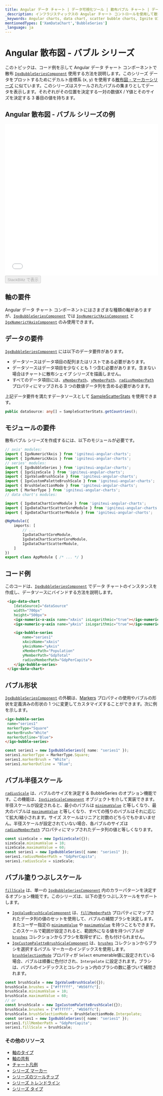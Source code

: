 ```yaml
---
title: Angular データ チャート | データ可視化ツール | 散布バブル チャート | データ バインディング | インフラジスティックス
_description: インフラジスティックスの Angular チャート コントロールを使用して散布バブル チャートを作成します。Ignite UI for Angular グラフ タイプについて説明します。
_keywords: Angular charts, data chart, scatter bubble charts, Ignite UI for Angular, Infragistics, Angular チャート, データ チャート, 散布図バブル チャート, インフラジスティックス
mentionedTypes: ['XamDataChart','BubbleSeries']
_language: ja
---
```


# Angular 散布図 - バブル シリーズ

このトピックは、コード例を示して Angular データ チャート コンポーネントで散布 [`IgxBubbleSeriesComponent`]({environment:dvApiBaseUrl}/products/ignite-ui-angular/api/docs/typescript/latest/classes/igxbubbleseriescomponent.html) 使用する方法を説明します。このシリーズ
データをプロットするためにデカルト座標系 (x, y) を使用する[散布図 - マーカーシリーズ](data-chart-type-scatter-point-series.md) に似ています。このシリーズはスケールされたバブルの集まりとしてデータを表示します。それぞれがその位置を決定する一対の数値X / Y値とそのサイズを決定する 3 番目の値を持ちます。

## Angular 散布図 - バブル シリーズの例

<div class="sample-container loading" style="height: 500px">
    <iframe id="data-chart-type-scatter-bubble-series-iframe" src='{environment:dvDemosBaseUrl}/charts/data-chart-type-scatter-bubble-series' width="100%" height="100%" seamless frameBorder="0" onload="onXPlatSampleIframeContentLoaded(this);" alt="Angular 散布図 - バブル シリーズの例"></iframe>
</div>
<div>
    <button data-localize="stackblitz" disabled class="stackblitz-btn" data-iframe-id="data-chart-type-scatter-series-iframe" data-demos-base-url="{environment:dvDemosBaseUrl}">StackBlitz で表示
    </button>


</div>

<div class="divider--half"></div>

## 軸の要件

Angular データ チャート コンポーネントにはさまざまな種類の軸がありますが、[`IgxBubbleSeriesComponent`]({environment:dvApiBaseUrl}/products/ignite-ui-angular/api/docs/typescript/latest/classes/igxbubbleseriescomponent.html) では [`IgxNumericYAxisComponent`]({environment:dvApiBaseUrl}/products/ignite-ui-angular/api/docs/typescript/latest/classes/igxnumericyaxiscomponent.html) と [`IgxNumericYAxisComponent`]({environment:dvApiBaseUrl}/products/ignite-ui-angular/api/docs/typescript/latest/classes/igxnumericyaxiscomponent.html) のみ使用できます。

## データの要件

[`IgxBubbleSeriesComponent`]({environment:dvApiBaseUrl}/products/ignite-ui-angular/api/docs/typescript/latest/classes/igxbubbleseriescomponent.html) には以下のデータ要件があります。

-   データソースはデータ項目の配列またはリストである必要があります。
-   データソースはデータ項目を少なくとも 1 つ含む必要があります。含まない場合はチャートに散布シェイプ シリーズを描画しません。
-   すべてのデータ項目には、[`xMemberPath`]({environment:dvApiBaseUrl}/products/ignite-ui-angular/api/docs/typescript/latest/classes/igxscatterbasecomponent.html#xmemberpath)、[`yMemberPath`]({environment:dvApiBaseUrl}/products/ignite-ui-angular/api/docs/typescript/latest/classes/igxscatterbasecomponent.html#ymemberpath)、[`radiusMemberPath`]({environment:dvApiBaseUrl}/products/ignite-ui-angular/api/docs/typescript/latest/classes/igxbubbleseriescomponent.html#radiusmemberpath) プロパティにマップされる 3 つの数値データ列を含める必要があります。

上記データ要件を満たすデータソースとして [SampleScatterStats](data-chart-data-sources-stats.md) を使用できます。

```ts
public dataSource: any[] = SampleScatterStats.getCountries();
```

## モジュールの要件

散布バブル シリーズを作成するには、以下のモジュールが必要です。

```ts
// axis' modules:
import { IgxNumericYAxis } from 'igniteui-angular-charts';
import { IgxNumericXAxis } from 'igniteui-angular-charts';
// series' modules:
import { IgxBubbleSeries } from 'igniteui-angular-charts';
import { IgxSizeScale } from 'igniteui-angular-charts';
import { IgxValueBrushScale } from 'igniteui-angular-charts';
import { IgxCustomPaletteBrushScale } from 'igniteui-angular-charts';
import { BrushSelectionMode } from 'igniteui-angular-charts';
import { MarkerType } from 'igniteui-angular-charts';
// data chart's modules:

import { IgxDataChartCoreModule } from 'igniteui-angular-charts';
import { IgxDataChartScatterCoreModule } from 'igniteui-angular-charts';
import { IgxDataChartScatterModule } from 'igniteui-angular-charts';

@NgModule({
    imports: [
        // ...
        IgxDataChartCoreModule,
        IgxDataChartScatterCoreModule,
        IgxDataChartScatterModule,
    ]
})
export class AppModule { /* ... */ }
```

## コード例

このコードは、[`IgxBubbleSeriesComponent`]({environment:dvApiBaseUrl}/products/ignite-ui-angular/api/docs/typescript/latest/classes/igxbubbleseriescomponent.html) でデータ チャートのインスタンスを作成し、データソースにバインドする方法を説明します。

```html
 <igx-data-chart
    [dataSource]="dataSource"
    width="700px"
    height="500px">
    <igx-numeric-x-axis name="xAxis" isLogarithmic="true"></igx-numeric-x-axis>
    <igx-numeric-y-axis name="yAxis" isLogarithmic="true"></igx-numeric-y-axis>

    <igx-bubble-series
        name="series1"
        xAxisName="xAxis"
        yAxisName="yAxis"
        xMemberPath="Population"
        yMemberPath="GdpTotal"
        radiusMemberPath="GdpPerCapita">
    </igx-bubble-series>
 </igx-data-chart>
```

## バブル形状

[`IgxBubbleSeriesComponent`]({environment:dvApiBaseUrl}/products/ignite-ui-angular/api/docs/typescript/latest/classes/igxbubbleseriescomponent.html) の外観は、[Markers](data-chart-series-markers.md) プロパティの使用やバブルの形状を定義済みの形状の 1 つに変更してカスタマイズすることができます。次に例を示します。

```html
<igx-bubble-series
 name="series1"
 markerType="Square"
 markerBrush="White"
 markerOutline="Blue">
</igx-bubble-series>
```

```ts
const series1 = new IgxBubbleSeries({ name: "series1" });
series1.markerType = MarkerType.Square;
series1.markerBrush = "White";
series1.markerOutline = "Blue";
```

## バブル半径スケール

[`radiusScale`]({environment:dvApiBaseUrl}/products/ignite-ui-angular/api/docs/typescript/latest/classes/igxbubbleseriescomponent.html#radiusscale) は、バブルのサイズを決定する BubbleSeries のオプション機能です。この機能は、[`IgxSizeScaleComponent`]({environment:dvApiBaseUrl}/products/ignite-ui-angular/api/docs/typescript/latest/classes/igxsizescalecomponent.html) オブジェクトを介して実装できます。半径スケールが設定されると、最小のバブルは [`minimumValue`]({environment:dvApiBaseUrl}/products/ignite-ui-angular/api/docs/typescript/latest/classes/igxsizescalecomponent.html#minimumvalue) と等しくなり、最大のバブルは [`maximumValue`]({environment:dvApiBaseUrl}/products/ignite-ui-angular/api/docs/typescript/latest/classes/igxsizescalecomponent.html#maximumvalue) と等しくなり、すべての残りのバブルはそれに応じて拡大/縮小されます。サイズ スケールはリニアと対数のどちらでもかまいません。半径スケールが設定されていない場合、各バブルのサイズは [`radiusMemberPath`]({environment:dvApiBaseUrl}/products/ignite-ui-angular/api/docs/typescript/latest/classes/igxbubbleseriescomponent.html#radiusmemberpath) プロパティにマップされたデータ列の値と等しくなります。

```ts
const sizeScale = new IgxSizeScale({});
sizeScale.minimumValue = 10;
sizeScale.maximumValue = 60;
const series1 = new IgxBubbleSeries({ name: "series1" });
series1.radiusMemberPath = "GdpPerCapita";
series1.radiusScale = sizeScale;
```

## バブル塗りつぶしスケール

[`fillScale`]({environment:dvApiBaseUrl}/products/ignite-ui-angular/api/docs/typescript/latest/classes/igxbubbleseriescomponent.html#fillscale) は、単一の [`IgxBubbleSeriesComponent`]({environment:dvApiBaseUrl}/products/ignite-ui-angular/api/docs/typescript/latest/classes/igxbubbleseriescomponent.html) 内のカラーパターンを決定するオプション機能です。このシリーズは、以下の塗りつぶしスケールをサポートします。

-   [`IgxValueBrushScaleComponent`]({environment:dvApiBaseUrl}/products/ignite-ui-angular/api/docs/typescript/latest/classes/igxvaluebrushscalecomponent.html) は、[`fillMemberPath`]({environment:dvApiBaseUrl}/products/ignite-ui-angular/api/docs/typescript/latest/classes/igxbubbleseriescomponent.html#fillmemberpath) プロパティにマップされたデータ列の値のセットを使用して、バブルの補間ブラシを決定します。またユーザー指定の [`minimumValue`]({environment:dvApiBaseUrl}/products/ignite-ui-angular/api/docs/typescript/latest/classes/igxvaluebrushscalecomponent.html#minimumvalue) や [`maximumValue`]({environment:dvApiBaseUrl}/products/ignite-ui-angular/api/docs/typescript/latest/classes/igxvaluebrushscalecomponent.html#maximumvalue) を持つこともできます。このスケールで範囲が設定されると、範囲外になる値を持つバブルが [`brushes`]({environment:dvApiBaseUrl}/products/ignite-ui-angular/api/docs/typescript/latest/classes/igxdatachartcomponent.html#brushes) コレクションからブラシを取得せずに、色も付けられません。
-   [`IgxCustomPaletteBrushScaleComponent`]({environment:dvApiBaseUrl}/products/ignite-ui-angular/api/docs/typescript/latest/classes/igxcustompalettebrushscalecomponent.html) は、[`brushes`]({environment:dvApiBaseUrl}/products/ignite-ui-angular/api/docs/typescript/latest/classes/igxdatachartcomponent.html#brushes) コレクションからブラシを選択するバブル マーカーのインデックスを使用します。[`brushSelectionMode`]({environment:dvApiBaseUrl}/products/ignite-ui-angular/api/docs/typescript/latest/classes/igxcustompalettebrushscalecomponent.html#brushselectionmode) プロパティが `Select` enumerable値に設定されている場合、バブルは順番に色付けされ、`Interpolate` に設定されます。ブラシは、バブルのインデックスとコレクション内のブラシの数に基づいて補間されます。

```ts
const brushScale = new IgxValueBrushScale({});
brushScale.brushes = ["#ffffff", "#b56ffc"];
brushScale.minimumValue = 10;
brushScale.maximumValue = 60;
// or
const brushScale = new IgxCustomPaletteBrushScale({});
brushScale.brushes = ["#ffffff", "#b56ffc"];
brushScale.brushSelectionMode = BrushSelectionMode.Interpolate;
const series1 = new IgxBubbleSeries({ name: "series1" });
series1.fillMemberPath = "GdpPerCapita";
series1.fillScale = brushScale;
```

### その他のリソース

-   [軸のタイプ](data-chart-axis-types.md)
-   [軸の共有](data-chart-axis-sharing.md)
-   [チャート凡例](data-chart-legends.md)
-   [シリーズ マーカー](data-chart-series-markers.md)
-   [シリーズのツールチップ](data-chart-series-tooltips.md)
-   [シリーズ トレンドライン](data-chart-series-trendlines.md)
-   [シリーズ タイプ](data-chart-series-types.md)
